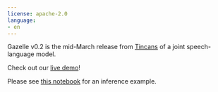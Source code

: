 ```yaml
---
license: apache-2.0
language:
- en
---
```

Gazelle v0.2 is the mid-March release from [Tincans](https://tincans.ai) of a joint speech-language model.

Check out our [live demo](https://demo.tincans.ai/)!

Please see [this notebook](https://github.com/tincans-ai/gazelle/blob/2939d7034277506171d61a7a1001f535426faa71/examples/infer.ipynb) for an inference example. 